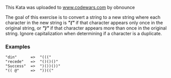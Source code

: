 This Kata was uploaded to www.codewars.com by obnounce

The goal of this exercise is to convert a string to a new string where 
each character in the new string is ___"("___ if that character appears 
only once in the original string, or ___")"___ if that character appears more
than once in the original string. Ignore capitalization when determining 
if a character is a duplicate. 
### Examples
~~~~
"din"      =>  "((("
"recede"   =>  "()()()"
"Success"  =>  ")())())"
"(( @"     =>  "))((" 
~~~~

